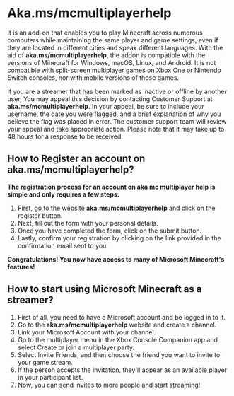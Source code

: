 # Aka.ms/mcmultiplayerhelp

It is an add-on that enables you to play Minecraft across numerous computers while maintaining the same player and game settings, even if they are located in different cities and speak different languages. With the aid of **aka.ms/mcmultiplayerhelp**, the addon is compatible with the versions of Minecraft for Windows, macOS, Linux, and Android. It is not compatible with split-screen multiplayer games on Xbox One or Nintendo Switch consoles, nor with mobile versions of those games.



If you are a streamer that has been marked as inactive or offline by another user, You may appeal this decision by contacting Customer Support at **aka.ms/mcmultiplayerhelp**. In your appeal, be sure to include your username, the date you were flagged, and a brief explanation of why you believe the flag was placed in error. The customer support team will review your appeal and take appropriate action. Please note that it may take up to 48 hours for a response to be received.



## How to Register an account on aka.ms/mcmultiplayerhelp?
**The registration process for an account on aka mc multiplayer help is simple and only requires a few steps:**


1. First, go to the website **aka.ms/mcmultiplayerhelp** and click on the register button.
2. Next, fill out the form with your personal details.
3. Once you have completed the form, click on the submit button.
4. Lastly, confirm your registration by clicking on the link provided in the confirmation email sent to you.

**Congratulations! You now have access to many of Microsoft Minecraft's features!**


## How to start using Microsoft Minecraft as a streamer?

1. First of all, you need to have a Microsoft account and be logged in to it.
2. Go to the **aka.ms/mcmultiplayerhelp** website and create a channel.
3. Link your Microsoft Account with your channel.
4. Go to the multiplayer menu in the Xbox Console Companion app and select Create or join a multiplayer party.
5. Select Invite Friends, and then choose the friend you want to invite to your game stream.
6. If the person accepts the invitation, they'll appear as an available player in your participant list.
7. Now, you can send invites to more people and start streaming!
